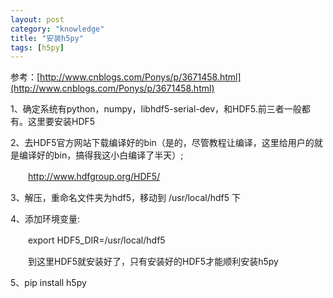 ```yaml
---
layout: post
category: "knowledge"
title: "安装h5py"
tags: [h5py]
---
```


参考：[http://www.cnblogs.com/Ponys/p/3671458.html](http://www.cnblogs.com/Ponys/p/3671458.html)

1、确定系统有python，numpy，libhdf5-serial-dev，和HDF5.前三者一般都有。这里要安装HDF5

2、去HDF5官方网站下载编译好的bin（是的，尽管教程让编译，这里给用户的就是编译好的bin，搞得我这小白编译了半天）;

  　　http://www.hdfgroup.org/HDF5/

3、解压，重命名文件夹为hdf5，移动到 /usr/local/hdf5 下

4、添加环境变量:

　　export HDF5_DIR=/usr/local/hdf5

　　到这里HDF5就安装好了，只有安装好的HDF5才能顺利安装h5py

5、pip install h5py